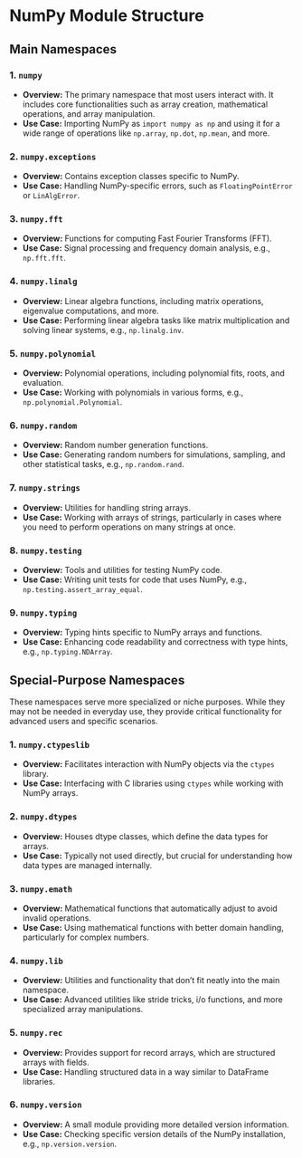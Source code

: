 # NumPy Module Structure

## Main Namespaces
### 1. `numpy`
   - **Overview:** The primary namespace that most users interact with. It includes core functionalities such as array creation, mathematical operations, and array manipulation.
   - **Use Case:** Importing NumPy as `import numpy as np` and using it for a wide range of operations like `np.array`, `np.dot`, `np.mean`, and more.

### 2. `numpy.exceptions`
   - **Overview:** Contains exception classes specific to NumPy.
   - **Use Case:** Handling NumPy-specific errors, such as `FloatingPointError` or `LinAlgError`.

### 3. `numpy.fft`
   - **Overview:** Functions for computing Fast Fourier Transforms (FFT).
   - **Use Case:** Signal processing and frequency domain analysis, e.g., `np.fft.fft`.

### 4. `numpy.linalg`
   - **Overview:** Linear algebra functions, including matrix operations, eigenvalue computations, and more.
   - **Use Case:** Performing linear algebra tasks like matrix multiplication and solving linear systems, e.g., `np.linalg.inv`.

### 5. `numpy.polynomial`
   - **Overview:** Polynomial operations, including polynomial fits, roots, and evaluation.
   - **Use Case:** Working with polynomials in various forms, e.g., `np.polynomial.Polynomial`.

### 6. `numpy.random`
   - **Overview:** Random number generation functions.
   - **Use Case:** Generating random numbers for simulations, sampling, and other statistical tasks, e.g., `np.random.rand`.

### 7. `numpy.strings`
   - **Overview:** Utilities for handling string arrays.
   - **Use Case:** Working with arrays of strings, particularly in cases where you need to perform operations on many strings at once.

### 8. `numpy.testing`
   - **Overview:** Tools and utilities for testing NumPy code.
   - **Use Case:** Writing unit tests for code that uses NumPy, e.g., `np.testing.assert_array_equal`.

### 9. `numpy.typing`
   - **Overview:** Typing hints specific to NumPy arrays and functions.
   - **Use Case:** Enhancing code readability and correctness with type hints, e.g., `np.typing.NDArray`.

## Special-Purpose Namespaces

These namespaces serve more specialized or niche purposes. While they may not be needed in everyday use, they provide critical functionality for advanced users and specific scenarios.

### 1. `numpy.ctypeslib`
   - **Overview:** Facilitates interaction with NumPy objects via the `ctypes` library.
   - **Use Case:** Interfacing with C libraries using `ctypes` while working with NumPy arrays.

### 2. `numpy.dtypes`
   - **Overview:** Houses dtype classes, which define the data types for arrays.
   - **Use Case:** Typically not used directly, but crucial for understanding how data types are managed internally.

### 3. `numpy.emath`
   - **Overview:** Mathematical functions that automatically adjust to avoid invalid operations.
   - **Use Case:** Using mathematical functions with better domain handling, particularly for complex numbers.

### 4. `numpy.lib`
   - **Overview:** Utilities and functionality that don’t fit neatly into the main namespace.
   - **Use Case:** Advanced utilities like stride tricks, i/o functions, and more specialized array manipulations.

### 5. `numpy.rec`
   - **Overview:** Provides support for record arrays, which are structured arrays with fields.
   - **Use Case:** Handling structured data in a way similar to DataFrame libraries.

### 6. `numpy.version`
   - **Overview:** A small module providing more detailed version information.
   - **Use Case:** Checking specific version details of the NumPy installation, e.g., `np.version.version`.
